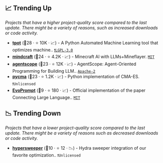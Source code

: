 ## 📈 Trending Up

_Projects that have a higher project-quality score compared to the last update. There might be a variety of reasons, such as increased downloads or code activity._

- <b><a href="https://github.com/EpistasisLab/tpot">tpot</a></b> (🥇28 ·  ⭐ 10K · 📈) - A Python Automated Machine Learning tool that optimizes machine.. <code><a href="http://bit.ly/37RvQcA">❗️LGPL-3.0</a></code>
- <b><a href="https://github.com/mindcraft-bots/mindcraft">mindcraft</a></b> (🥇24 ·  ⭐ 4.2K · 📈) - Minecraft AI with LLMs+Mineflayer. <code><a href="http://bit.ly/34MBwT8">MIT</a></code>
- <b><a href="https://github.com/agentscope-ai/agentscope">agentscope</a></b> (🥇23 ·  ⭐ 12K · 📈) - AgentScope: Agent-Oriented Programming for Building LLM.. <code><a href="http://bit.ly/3nYMfla">Apache-2</a></code>
- <b><a href="https://github.com/CMA-ES/pycma">pycma</a></b> (🥇23 ·  ⭐ 1.2K · 📈) - Python implementation of CMA-ES. <code>❗Unlicensed</code>
- <b><a href="https://github.com/beeevita/EvoPrompt">EvoPrompt</a></b> (🥉9 ·  ⭐ 180 · 📈) - Official implementation of the paper Connecting Large Language.. <code><a href="http://bit.ly/34MBwT8">MIT</a></code>

## 📉 Trending Down

_Projects that have a lower project-quality score compared to the last update. There might be a variety of reasons such as decreased downloads or code activity._

- <b><a href="https://github.com/automl/hypersweeper">hypersweeper</a></b> (🥉10 ·  ⭐ 12 · 📉) - Hydra sweeper integration of our favorite optimization.. <code>❗Unlicensed</code>

